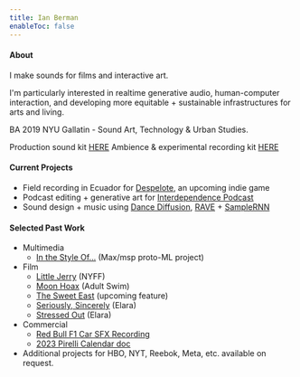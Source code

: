 ```yaml
---
title: Ian Berman
enableToc: false
---
```


#### About
I make sounds for films and interactive art.

I'm particularly interested in realtime generative audio, human-computer interaction, and developing more equitable + sustainable infrastructures for arts and living.

BA 2019 NYU Gallatin - Sound Art, Technology & Urban Studies. 

Production sound kit [HERE](./kit)
Ambience & experimental recording kit [HERE](./ambkit)

#### Current Projects
- Field recording in Ecuador for [Despelote](https://despelotegame.com), an upcoming indie game
- Podcast editing + generative art for [Interdependence Podcast](https://interdependence.fm)
- Sound design + music using [Dance Diffusion](https://colab.research.google.com/github/Harmonai-org/sample-generator/blob/main/Dance_Diffusion.ipynb), [RAVE](https://github.com/acids-ircam/RAVE) + [SampleRNN](https://github.com/rncm-prism/prism-samplernn)

#### Selected Past Work
- Multimedia
	- [In the Style Of...](https://github.com/ianberman/In-The-Style-Of...) (Max/msp proto-ML project)
- Film
	- [Little Jerry](https://www.instagram.com/p/ChdvUp4s-cp/?utm_source=ig_web_copy_link) (NYFF)
	- [Moon Hoax](https://harrisonfishman.com/MOON-HOAX) (Adult Swim)
	- [The Sweet East](https://letterboxd.com/film/the-sweet-east/) (upcoming feature)
	- [Seriously, Sincerely](https://elara.world/film/short/seriously-sincerely) (Elara)
	- [Stressed Out](https://elara.world/film/short/stressed-out) (Elara)
- Commercial
	- [Red Bull F1 Car SFX Recording](https://www.youtube.com/watch?v=NuBRjCqDsdI)
	- [2023 Pirelli Calendar doc](https://www.youtube.com/watch?v=lhLUFXfGT8I)
- Additional projects for HBO, NYT, Reebok, Meta, etc. available on request.